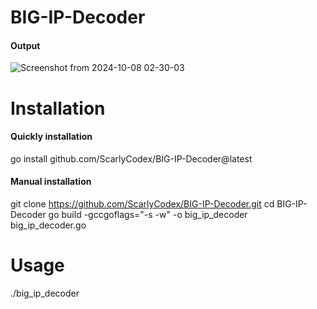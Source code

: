 # BIG-IP-Decoder
#### Output
![Screenshot from 2024-10-08 02-30-03](https://github.com/user-attachments/assets/bbc9b98c-0c85-459b-8e1b-9f683696daf3)
# Installation
#### Quickly installation
go install github.com/ScarlyCodex/BIG-IP-Decoder@latest
#### Manual installation
git clone https://github.com/ScarlyCodex/BIG-IP-Decoder.git
cd BIG-IP-Decoder
go build -gccgoflags="-s -w" -o big_ip_decoder big_ip_decoder.go
# Usage
./big_ip_decoder <url>
